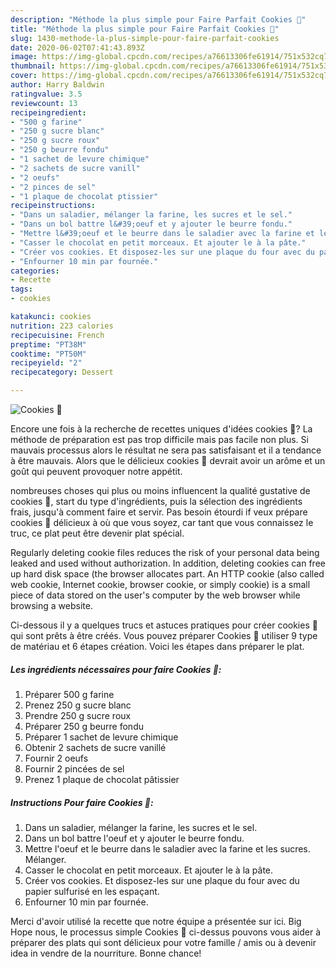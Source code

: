 ```yaml
---
description: "Méthode la plus simple pour Faire Parfait Cookies 🖤"
title: "Méthode la plus simple pour Faire Parfait Cookies 🖤"
slug: 1430-methode-la-plus-simple-pour-faire-parfait-cookies
date: 2020-06-02T07:41:43.893Z
image: https://img-global.cpcdn.com/recipes/a76613306fe61914/751x532cq70/cookies-🖤-photo-principale-de-la-recette.jpg
thumbnail: https://img-global.cpcdn.com/recipes/a76613306fe61914/751x532cq70/cookies-🖤-photo-principale-de-la-recette.jpg
cover: https://img-global.cpcdn.com/recipes/a76613306fe61914/751x532cq70/cookies-🖤-photo-principale-de-la-recette.jpg
author: Harry Baldwin
ratingvalue: 3.5
reviewcount: 13
recipeingredient:
- "500 g farine"
- "250 g sucre blanc"
- "250 g sucre roux"
- "250 g beurre fondu"
- "1 sachet de levure chimique"
- "2 sachets de sucre vanill"
- "2 oeufs"
- "2 pinces de sel"
- "1 plaque de chocolat ptissier"
recipeinstructions:
- "Dans un saladier, mélanger la farine, les sucres et le sel."
- "Dans un bol battre l&#39;oeuf et y ajouter le beurre fondu."
- "Mettre l&#39;oeuf et le beurre dans le saladier avec la farine et les sucres. Mélanger."
- "Casser le chocolat en petit morceaux. Et ajouter le à la pâte."
- "Créer vos cookies. Et disposez-les sur une plaque du four avec du papier sulfurisé en les espaçant."
- "Enfourner 10 min par fournée."
categories:
- Recette
tags:
- cookies

katakunci: cookies 
nutrition: 223 calories
recipecuisine: French
preptime: "PT38M"
cooktime: "PT50M"
recipeyield: "2"
recipecategory: Dessert

---
```



![Cookies 🖤](https://img-global.cpcdn.com/recipes/a76613306fe61914/751x532cq70/cookies-🖤-photo-principale-de-la-recette.jpg)

Encore une fois à la recherche de recettes uniques d'idées cookies 🖤? La méthode de préparation est pas trop difficile mais pas facile non plus. Si mauvais processus alors le résultat ne sera pas satisfaisant et il a tendance à être mauvais. Alors que le délicieux cookies 🖤 devrait avoir un arôme et un goût qui peuvent provoquer notre appétit.

nombreuses choses qui plus ou moins influencent la qualité gustative de cookies 🖤, start du type d'ingrédients, puis la sélection des ingrédients frais, jusqu'à comment faire et servir. Pas besoin étourdi if veux prépare cookies 🖤 délicieux à où que vous soyez, car tant que vous connaissez le truc, ce plat peut être devenir plat spécial.

Regularly deleting cookie files reduces the risk of your personal data being leaked and used without authorization. In addition, deleting cookies can free up hard disk space (the browser allocates part. An HTTP cookie (also called web cookie, Internet cookie, browser cookie, or simply cookie) is a small piece of data stored on the user&#39;s computer by the web browser while browsing a website.


Ci-dessous il y a quelques trucs et astuces pratiques pour créer cookies 🖤 qui sont prêts à être créés. Vous pouvez préparer Cookies 🖤 utiliser 9 type de matériau et 6 étapes création. Voici les étapes dans préparer le plat.

<!--inarticleads1-->

##### Les ingrédients nécessaires pour faire Cookies 🖤:

1. Préparer 500 g farine
1. Prenez 250 g sucre blanc
1. Prendre 250 g sucre roux
1. Préparer 250 g beurre fondu
1. Préparer 1 sachet de levure chimique
1. Obtenir 2 sachets de sucre vanillé
1. Fournir 2 oeufs
1. Fournir 2 pincées de sel
1. Prenez 1 plaque de chocolat pâtissier




<!--inarticleads2-->

##### Instructions Pour faire Cookies 🖤:

1. Dans un saladier, mélanger la farine, les sucres et le sel.
1. Dans un bol battre l&#39;oeuf et y ajouter le beurre fondu.
1. Mettre l&#39;oeuf et le beurre dans le saladier avec la farine et les sucres. Mélanger.
1. Casser le chocolat en petit morceaux. Et ajouter le à la pâte.
1. Créer vos cookies. Et disposez-les sur une plaque du four avec du papier sulfurisé en les espaçant.
1. Enfourner 10 min par fournée.





Merci d'avoir utilisé la recette que notre équipe a présentée sur ici. Big Hope nous, le processus simple Cookies 🖤 ci-dessus pouvons vous aider à préparer des plats qui sont délicieux pour votre famille / amis ou à devenir idea in vendre de la nourriture. Bonne chance!
